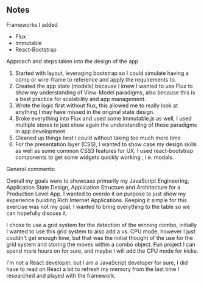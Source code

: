## Notes

Frameworks I added
- Flux
- Immutable
- React-Bootstrap

Approach and steps taken into the design of the app

1. Started with layout, leveraging bootstrap so I could simulate having a comp or wire-frame to reference and apply the requirements to.
2. Created the app state (models) because I knew I wanted to use Flux to show my understanding of View-Model paradigms, also because this is a best practice for scalability and app management. 
3. Wrote the logic first without flux, this allowed me to really look at anything I may have missed in the original state design. 
4. Broke everything into Flux and used some Immutable.js as well, I used multiple stores to just show again the understanding of these paradigms in app development. 
5. Cleaned up things best I could without taking too much more time
6. For the presentation layer (CSS), I wanted to show case my design skills as well as some common CSS3 features for UX. I used react-bootstrap components to get some widgets quickly working , i.e. modals. 

General comments:

Overall my goals were to showcase primarily my JavaScript Engineering, Application State Design, Application Structure and Architecture for a Production Level App. I wanted to overdo it on purpose to just show my experience building Rich Internet Applications. Keeping it simple for this exercise was not my goal, I wanted to bring everything to the table so we can hopefully discuss it. 

I chose to use a grid system for the detection of the winning combo, initially I wanted to use this grid system to also add a vs. CPU mode, however I just couldn't get enough time, but that was the initial thought of the use for the grid system and storing the moves within a combo object. Fun project I can spend more hours on for sure, and maybe I will add the CPU mode for kicks. 

I'm not a React developer, but I am a JavaScript developer for sure, I did have to read on React a bit to refresh my memory from the last time I researched and played with the framework. 


